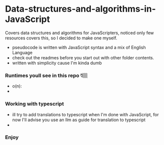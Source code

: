 # Data-structures-and-algorithms-in-JavaScript
Covers data structures and algorithms for JavaScripters, noticed only few resources covers this, so I decided to make one myself.
- pseudocode  is written with JavaScript syntax and a mix of English Language 
- check out the readmes before you start out with other folder contents.
- written with simplicity cause I'm kinda dumb

### Runtimes youll see in this repo 👇🏼
- o(n):
- 

### Working with typescript 
- ill try to add translations to typescript when I'm done with JavaScript, for now I'll advise you use an llm as guide for translation to typescript
- 


### Enjoy 
